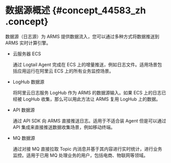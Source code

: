 # 数据源概述 {#concept_44583_zh .concept}

数据源（日志源）为 ARMS 提供数据流入，您可以通过多种方式将数据推送到 ARMS 实时计算引擎。

-   云服务器 ECS

    通过 Logtail Agent 完成在 ECS 上的增量推送，例如日志文件。适用场景包括应用运行在阿里云 ECS 上的所有业务监控场景。

-   LogHub 数据源

    将阿里云日志服务 LogHub 作为 ARMS 的数据源输入。如果 ECS 上的日志已经被 LogHub 收集，那么可以用此方法让 ARMS 复用 LogHub 上的数据。

-   API 数据源

    通过 API SDK 向 ARMS 直接推送日志。适用于不适合装 Agent 但是可以通过 API 集成来直接推送数据收集场景，例如移动终端。

-   MQ 数据源

    通过对接 MQ 直接拉取 Topic 内消息并基于其内容进行实时统计，进行业务监控。适用于已用 MQ 处理业务的用户，包括电商、物联网等领域。


